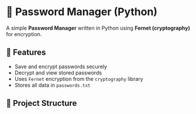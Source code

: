 # 🔐 Password Manager (Python)

A simple **Password Manager** written in Python using **Fernet (cryptography)** for encryption.

## 🚀 Features
- Save and encrypt passwords securely
- Decrypt and view stored passwords
- Uses `Fernet` encryption from the `cryptography` library
- Stores all data in `passwords.txt`

## 📂 Project Structure
